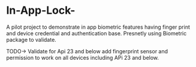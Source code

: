 # In-App-Lock-
A pilot project to demonstrate in app biometric features having finger print and device credential and authentication base.
Presnetly using Biometric package to validate.

TODO->
Validate for Api 23 and  below
add fingerprint sensor and permission to work on all devices including APi 23 and below. 
